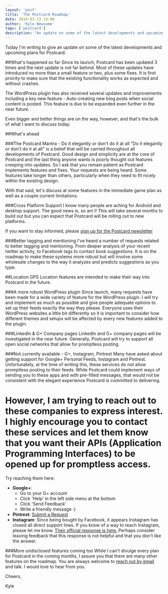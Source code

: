 ```yaml
---
layout: 'post'
title: 'The Postcard Roadmap'
date: 2014-03-13 14:00
author: 'Kyle Newsome'
tags: ['postcard']
description: "An update on some of the latest developments and upcoming plans"
---
```


Today I'm writing to give an update on some of the latest developments and upcoming plans for Postcard.

##What's happened so far
Since its launch, Postcard has been updated 3 times and the next update is not far behind. Most of these updates have introduced no more
than a small feature or two, plus some fixes. It is first priority to make sure that the existing functionality works as expected and without crashes.

The WordPress plugin has also received several updates and improvements including a key new feature - Auto-creating new blog posts when social content
is posted. This feature is due to be expanded even further in the near future.

Even bigger and better things are on the way, however, and that's the bulk of what I want to discuss today.

##What's ahead

###The Postcard Mantra - Do it elegantly or don't do it at all
"Do it elegantly or don't do it at all" is a belief that will be carried throughout all developments of Postcard.
Good design and simplicity are at the core of Postcard and the last thing anyone wants is poorly thought out features creeping into updates.
So I ask that you remain patient as Postcard implements features and fixes. Your requests are being heard.
Some features take longer than others, particularly when they need to fit nicely within the existing design.

With that said, let's discuss at some features in the immediate game plan as well as a couple current limitations.

###Cross Platform Support
I know many people are aching for Android and desktop support. The good news is, so am I!
This will take several months to build out but you can expect that Postcard will be rolling out to new platforms.

If you want to stay informed, please [sign up for the Postcard newsletter](/#signup)

###Better tagging and mentioning
I've heard a number of requests related to better tagging and mentioning.
From deeper analysis of your recent twitter activity, to Facebook tags to contact book suggestions. It is on the roadmap to
make these systems more robust but will involve some wholesale changes to the way it analyzes and predicts suggestions as you type.

##Location
GPS Location features are intended to make their way into Postcard in the future.

###A more robust WordPress plugin
Since launch, many requests have been made for a wide variety of feature for the WordPress plugin. I will try and implement
as much as possible and give people adequate options to set up their feeds exactly the way they please. Everyone uses their
WordPress websites a little bit differently so it is important to consider how different themes and setups will be affected
by every new features added to the plugin.

###LinkedIn & G+ Company pages
LinkedIn and G+ company pages will be investigated in the near future. Generally, Postcard will try to support all
open social networks that allow for promptless posting.

###Not currently available - G+, Instagram, Pintrest
Many have asked about getting support for Google+ Personal Feeds, Instagram and Pintrest.
Unfortunately, at the time of writing this, these services do not allow promptless posting to their feeds. While Postcard
could implement ways of sending you to these apps and with pre-filled messages, that would not be consistent
with the elegant experience Postcard is committed to delivering.

However, I am trying to reach out to these companies to express interest.
I highly encourage you to contact these services and let them know that
you want their APIs (Application Programming Interfaces) to be opened up for promptless access.
=
Try reaching them here:

- **Google+**:
    * Go to your G+ account
    * Click 'Help' in the left side menu at the bottom
    * Click 'Send Feedback'
    * Write a friendly message :)
- **Pintrest**: [Submit a Request](https://help.pinterest.com/anonymous_requests/new)
- **Instagram**: Since being bought by Facebook, it appears Instagram has closed all direct support lines. If you know of a way to reach Instagram, please let me know. [Their official response is here.](http://help.instagram.com/447700568611091)
Perhaps consider leaving feedback that this response is not helpful and that you don't like the answer.

###More undisclosed features coming too
While I can't divulge every plan for Postcard in the coming months, I assure you that there are many other features on the roadmap.
You are always welcome to [reach out by email](mailto:postcard@bitwit.ca) and talk. I would love to hear from you.

Cheers,

Kyle